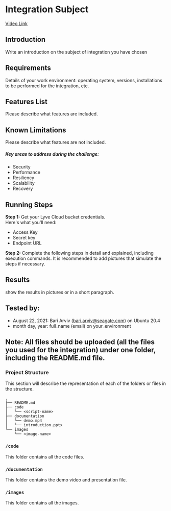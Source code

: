# Integration Subject

[Video Link](your-link)

## Introduction
Write an introduction on the subject of integration you have chosen

## Requirements
Details of your work environment: operating system, versions, installations to be performed for the integration, etc.

## Features List
Please describe what features are included.

## Known Limitations 
Please describe what features are not included.

##### Key areas to address during the challenge:
* Security
* Performance
* Resiliency 
* Scalability
* Recovery

## Running Steps
**Step 1:** Get your Lyve Cloud bucket credentials.   
Here's what you'll need:
* Access Key
* Secret key
* Endpoint URL

**Step 2:** 
Complete the following steps in detail and explained, including execution commands. It is recommended to add pictures that simulate the steps if necessary.

## Results 
show the results in pictures or in a short paragraph.

## Tested by:
* August 22, 2021: Bari Arviv (bari.arviv@seagate.com) on Ubuntu 20.4
* month day, year: full_name (email) on your_environment

## **Note:** All files should be uploaded (all the files you used for the integration) under one folder, including the README.md file. 
### Project Structure

This section will describe the representation of each of the folders or files in the structure.
```
.
├── README.md
├── code
│   └── <script-name>
├── documentation
│   └── demo.mp4
│   └── introduction.pptx
└── images
    └── <image-name>
```

### `/code`
This folder contains all the code files.

### `/documentation`
This folder contains the demo video and presentation file.

### `/images`
This folder contains all the images.
